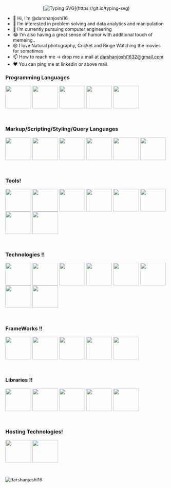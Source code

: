




<div align="center">
<span>‎‎‎‎‎‎‎‎‎‎‎‎‎‎‎‎‎‎‎‎‎</span>
  
[![Typing SVG](https://readme-typing-svg.herokuapp.com?font=IBM+Plex+Sans&color=ff1493&size=30&lines=‎‎‎‎‎‎‎‎‎‎‎‎‎‎‎‎‎‎‎‎‎+Hey!+It's+Darshan!;Upcoming+Technocrat;I+❤️+Cricket,+Music;)](https://git.io/typing-svg)
</div>

-  👋 Hi, I’m @darshanjoshi16
- 👀 I’m interested in problem solving and data analytics and manipulation
- 🌱 I’m currently pursuing computer engineering
- 😂 I’m also having a great sense of humor with additional touch of memeing..
- 😎 I love Natural photography, Cricket and Binge Watching the movies for sometimes
- 📫 How to reach me -> drop me a mail at darshanjoshi1632@gmail.com
- ❤️ You can ping me at linkedin or above mail.


<h3><strong> Programming Languages</strong></h3>
<p>
    <img align="center" src="https://cdn.jsdelivr.net/gh/devicons/devicon/icons/c/c-original.svg" height="70" width="80"/>
    <img align="center" src="https://cdn.jsdelivr.net/gh/devicons/devicon/icons/cplusplus/cplusplus-original.svg" height="70" width="80"/>
   <img align="center" src="https://cdn.jsdelivr.net/gh/devicons/devicon/icons/csharp/csharp-original.svg" height="70" width="80" /> 
   <img align="center" src="https://cdn.jsdelivr.net/gh/devicons/devicon/icons/java/java-original-wordmark.svg" height="70" width="80"/>
   <img align="center" src="https://cdn.jsdelivr.net/gh/devicons/devicon/icons/python/python-original-wordmark.svg" height="70" width="80"/>
 </p><br/>
 
 <h3><strong>Markup/Scripting/Styling/Query Languages</strong></h3>
 <p>
   <img align="center" src="https://cdn.jsdelivr.net/gh/devicons/devicon/icons/html5/html5-original-wordmark.svg" height="70" width="80" />
   <img align="center" src="https://cdn.jsdelivr.net/gh/devicons/devicon/icons/css3/css3-original-wordmark.svg" height="70" width="80" />
    <img align="center" src="https://cdn.jsdelivr.net/gh/devicons/devicon/icons/javascript/javascript-original.svg" height="70" width="80"/>
   <img align="center" src="https://cdn.jsdelivr.net/gh/devicons/devicon/icons/typescript/typescript-original.svg" height="70"  width="80"/>
   <img align="center" src="https://cdn.jsdelivr.net/gh/devicons/devicon/icons/sass/sass-original.svg" height="70" width="80" />
   <img align="center" src="https://cdn.jsdelivr.net/gh/devicons/devicon/icons/graphql/graphql-plain-wordmark.svg" height="70" width="80"/>
  </p><br/>
   
          
<h3><strong>Tools!</strong></h3>
<p>
<img align="center" src="https://cdn.jsdelivr.net/gh/devicons/devicon/icons/vscode/vscode-original-wordmark.svg" height="70"  width="80"/>
<img align="center" src="https://cdn.jsdelivr.net/gh/devicons/devicon/icons/visualstudio/visualstudio-plain-wordmark.svg" height="70"  width="80"/>
<img align="center" src="https://cdn.jsdelivr.net/gh/devicons/devicon/icons/anaconda/anaconda-original-wordmark.svg" height="70" width="80"/>
<img align="center" src="https://cdn.jsdelivr.net/gh/devicons/devicon/icons/pycharm/pycharm-original-wordmark.svg" height="70" width="80" />
<img align="center" src="https://cdn.jsdelivr.net/gh/devicons/devicon/icons/jupyter/jupyter-original-wordmark.svg" height="70" width="80" />
<img align="center" src="https://cdn.jsdelivr.net/gh/devicons/devicon/icons/kaggle/kaggle-original-wordmark.svg" height="70" width="80" />
<img align="center" src="https://cdn.jsdelivr.net/gh/devicons/devicon/icons/github/github-original-wordmark.svg" height="70" width="80"/>
<img align="center" src="https://cdn.jsdelivr.net/gh/devicons/devicon/icons/canva/canva-original.svg" height="70" width="80"/>
 </p><br/>
    
<h3><strong> Technologies !!</strong></h3>
<p>
    <img align="center"src="https://cdn.jsdelivr.net/gh/devicons/devicon/icons/git/git-original-wordmark.svg" height="70" width="80"/>
    <img align="center" src="https://cdn.jsdelivr.net/gh/devicons/devicon/icons/microsoftsqlserver/microsoftsqlserver-plain-wordmark.svg" height="70"  width="80"/>
    <img align="center" src="https://cdn.jsdelivr.net/gh/devicons/devicon/icons/nuget/nuget-original-wordmark.svg" height="70" width="80"/>
    <img align="center" src="https://cdn.jsdelivr.net/gh/devicons/devicon/icons/npm/npm-original-wordmark.svg" height="70" width="80" />
    <img align="center" src="https://cdn.jsdelivr.net/gh/devicons/devicon/icons/oracle/oracle-original.svg" height="70" width="80"/>
     <img align="center" src="https://cdn.jsdelivr.net/gh/devicons/devicon/icons/mysql/mysql-original-wordmark.svg" height="70" width="80" />
     <img align="center" src="https://cdn.jsdelivr.net/gh/devicons/devicon/icons/mongodb/mongodb-original-wordmark.svg" height="70" width="80" />
   <img align="center" src="https://cdn.jsdelivr.net/gh/devicons/devicon/icons/wordpress/wordpress-plain-wordmark.svg" height="70"  width="80"/>
</p><br/>
          
          
<h3><strong> FrameWorks !!</strong></h3>
<p>
    <img align="center" src="https://cdn.jsdelivr.net/gh/devicons/devicon/icons/dot-net/dot-net-original-wordmark.svg" height="70" width="80"/>
    <img align="center" src="https://cdn.jsdelivr.net/gh/devicons/devicon/icons/dotnetcore/dotnetcore-original.svg" height="70" width="80"/>
   <img align="center" src="https://cdn.jsdelivr.net/gh/devicons/devicon/icons/bootstrap/bootstrap-plain-wordmark.svg" height="70" width="80" />
   <img align="center" src="https://cdn.jsdelivr.net/gh/devicons/devicon/icons/tailwindcss/tailwindcss-original-wordmark.svg" height="70" width="80"/>
    <img  align="center" src="https://cdn.jsdelivr.net/gh/devicons/devicon/icons/redux/redux-original.svg" height="70" width="80" />
</p><br/>

<h3><strong> Libraries !!</strong></h3>
<p>
<img align="center" src="https://cdn.jsdelivr.net/gh/devicons/devicon/icons/react/react-original-wordmark.svg" height="70" width="80"/>
<img align="center" src="https://cdn.jsdelivr.net/gh/devicons/devicon/icons/nextjs/nextjs-original-wordmark.svg" height="70" width="80" />
<img align="center" src="https://cdn.jsdelivr.net/gh/devicons/devicon/icons/d3js/d3js-original.svg" height="70" width="80"/>
 <img align="center" src="https://cdn.jsdelivr.net/gh/devicons/devicon/icons/numpy/numpy-original-wordmark.svg" height="70" width="80" />
<img align="center" src="https://cdn.jsdelivr.net/gh/devicons/devicon/icons/pandas/pandas-original-wordmark.svg" height="70" width="80"/>
</p><br/>

<h3><strong> Hosting Technologies! </strong></h3>
<p>
    <img align="center" src="https://www.vectorlogo.zone/logos/netlify/netlify-ar21.svg" height="70" width="80"/>
    <img align="center" src="https://logovtor.com/wp-content/uploads/2020/10/vercel-inc-logo-vector.png" height="70" width="80" />
</p><br/>

<p><img align="center" src="https://github-readme-streak-stats.herokuapp.com/?user=darshanjoshi16&" alt="darshanjoshi16" /></p> </br>





